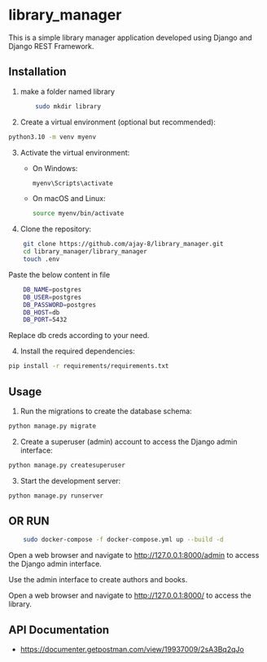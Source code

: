 # library_manager

This is a simple library manager application developed using Django and Django REST Framework.

## Installation

1. make a folder named library
    ```bash
        sudo mkdir library
    ```

2. Create a virtual environment (optional but recommended):

```bash
python3.10 -m venv myenv
```

3. Activate the virtual environment:
   - On Windows:
     ```bash
     myenv\Scripts\activate
     ```
     
   - On macOS and Linux:
     ```bash
     source myenv/bin/activate
     ```

2. Clone the repository:

```bash
    git clone https://github.com/ajay-8/library_manager.git
    cd library_manager/library_manager
    touch .env
```
Paste the below content in file

```bash
    DB_NAME=postgres
    DB_USER=postgres
    DB_PASSWORD=postgres
    DB_HOST=db
    DB_PORT=5432
```
Replace db creds according to your need.


4. Install the required dependencies:

```bash
pip install -r requirements/requirements.txt
```

## Usage

1. Run the migrations to create the database schema:

```bash
python manage.py migrate
```

2. Create a superuser (admin) account to access the Django admin interface:

```bash
python manage.py createsuperuser
```

3. Start the development server:

```bash
python manage.py runserver
```
## OR RUN 

```bash
    sudo docker-compose -f docker-compose.yml up --build -d
```

Open a web browser and navigate to http://127.0.0.1:8000/admin to access the Django admin interface.

Use the admin interface to create authors and books.

Open a web browser and navigate to http://127.0.0.1:8000/ to access the library.


## API Documentation
- https://documenter.getpostman.com/view/19937009/2sA3Bq2qJo

